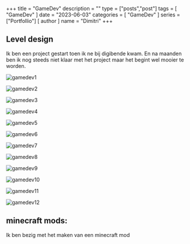 +++
title = "GameDev"
description = ""
type = ["posts","post"]
tags = [
    "GameDev"
]
date = "2023-06-03"
categories = [
    "GameDev"
]
series = ["Portfollio"]
[ author ]
  name = "Dimitri"
+++

## Level design

Ik ben een project gestart toen ik ne bij digibende kwam.
En na maanden ben ik nog steeds niet klaar met het project maar het begint wel mooier te worden.


![gamedev1](/images/gamedev1.png)

![gamedev2](/images/gamedev2.png)

![gamedev3](/images/gamedev3.png)

![gamedev4](/images/gamedev4.png)

![gamedev5](/images/gamedev5.png)

![gamedev6](/images/gamedev6.png)

![gamedev7](/images/gamedev7.png)

![gamedev8](/images/gamedev8.png)

![gamedev9](/images/gamedev9.png)

![gamedev10](/images/gamedev10.png)

![gamedev11](/images/gamedev11.png)

![gamedev12](/images/gamedev12.png)


## minecraft mods:

Ik ben bezig met het maken van een minecraft mod